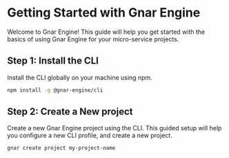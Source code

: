 # Getting Started with Gnar Engine

Welcome to Gnar Engine! This guide will help you get started with the basics of using Gnar Engine for your micro-service projects.

## Step 1: Install the CLI

Install the CLI globally on your machine using npm.

```bash
npm install -g @gnar-engine/cli
```

## Step 2: Create a New project

Create a new Gnar Engine project using the CLI. This guided setup will help you configure a new CLI profile, and create a new project.

```bashbash
gnar create project my-project-name
```


